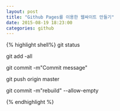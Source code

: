 ```yaml
---
layout: post
title: "Github Pages를 이용한 웹싸이트 만들기"
date: 2015-08-19 18:23:00
categories: github
---
```



{% highlight shell%}
    git status

git add -all

git commit -m"Commit message"

git push origin master

git commit -m"rebuild" --allow-empty

{% endhighlight %}

